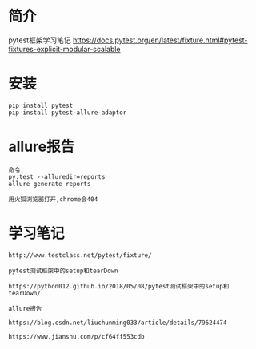 # 简介
pytest框架学习笔记
https://docs.pytest.org/en/latest/fixture.html#pytest-fixtures-explicit-modular-scalable

# 安装
```
pip install pytest
pip install pytest-allure-adaptor
```

# allure报告
```angular2html
命令:
py.test --alluredir=reports
allure generate reports

用火狐浏览器打开,chrome会404
```


# 学习笔记
```
http://www.testclass.net/pytest/fixture/

pytest测试框架中的setup和tearDown

https://python012.github.io/2018/05/08/pytest测试框架中的setup和tearDown/

allure报告

https://blog.csdn.net/liuchunming033/article/details/79624474

https://www.jianshu.com/p/cf64ff553cdb
```